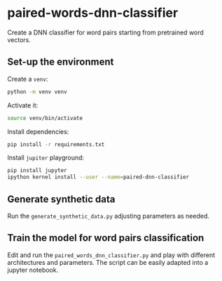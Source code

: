# paired-words-dnn-classifier

Create a DNN classifier for word pairs starting from pretrained word vectors.

## Set-up the environment

Create a `venv`:

```sh
python -m venv venv
```

Activate it:

```sh
source venv/bin/activate
```

Install dependencies:

```sh
pip install -r requirements.txt
```

Install `jupiter` playground:

```sh
pip install jupyter
ipython kernel install --user --name=paired-dnn-classifier
```

## Generate synthetic data

Run the `generate_synthetic_data.py` adjusting parameters as needed.

## Train the model for word pairs classification

Edit and run the `paired_words_dnn_classifier.py` and play with different architectures and parameters.
The script can be easily adapted into a jupyter notebook.